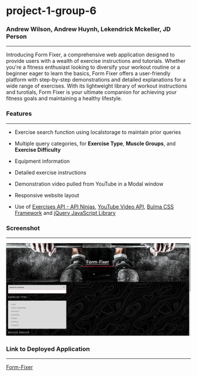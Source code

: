 # project-1-group-6

### Andrew Wilson, Andrew Huynh, Lekendrick Mckeller, JD Person

---

Introducing Form Fixer, a comprehensive web application designed to provide users with a wealth of exercise instructions and tutorials. Whether you're a fitness enthusiast looking to diversify your workout routine or a beginner eager to learn the basics, Form Fixer offers a user-friendly platform with step-by-step demonstrations and detailed explanations for a wide range of exercises. With its lightweight library of workout instructions and turotials, Form Fixer is your ultimate companion for achieving your fitness goals and maintaining a healthy lifestyle.

### Features

---

- Exercise search function using localstorage to maintain prior queries

- Multiple query categories, for **Exercise Type**, **Muscle Groups**, and **Exercise Difficulty**

- Equipment information

- Detailed exercise instructions

- Demonstration video pulled from YouTube in a Modal window

- Responsive website layout

- Use of [Exercises API - API Ninjas](https://api-ninjas.com/api/exercises), [YouTube Video API](https://developers.google.com/youtube/v3/docs/videos), [Bulma CSS Framework](https://bulma.io/) and [jQuery JavaScript Library](https://jquery.com/)

### Screenshot

---
![FormFixerScrot](./assets/images/FormFixerScrot.gif)

### Link to Deployed Application
---

[Form-Fixer](https://pingdrew.github.io/Form-Fixer/)


